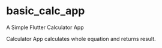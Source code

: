 # basic_calc_app

A Simple Flutter Calculator App

Calculator App calculates whole equation and returns result.

